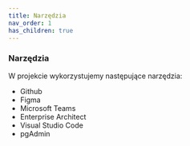 ```yaml
---
title: Narzędzia
nav_order: 1
has_children: true
---
```



### Narzędzia

W projekcie wykorzystujemy następujące narzędzia:
- Github
- Figma
- Microsoft Teams
- Enterprise Architect
- Visual Studio Code
- pgAdmin
